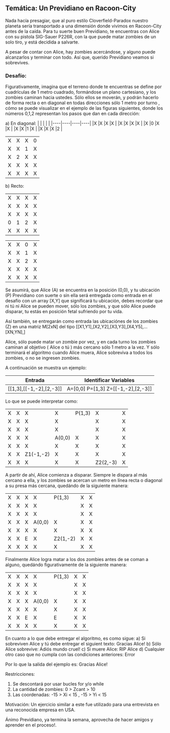 ## Temática: Un Previdiano en Racoon-City

Nada hacía presagiar, que al puro estilo Cloverfield-Paradox nuestro planeta sería transportado a una dimensión donde vivimos en Racoon-City
antes de la caída. Para tu suerte buen Previdiano, te encuentras con Alice con su pistola SIG-Sauer P226R, con la que puede matar zombies
de un solo tiro, y está decidida a salvarte.

A pesar de contar con Alice, hay zombies acercándose, y alguno puede alcanzarlos y terminar con todo. Así que, querido Previdiano
veamos si sobrevives.

### Desafío:

Figurativamente, imagina que el terreno donde te encuentras se define por cuadrículas de 1 metro cuadrado, formándose un plano cartesiano, 
y los zombies caminan hacia ustedes. Sólo ellos se moverán, y podrán hacerlo de forma recta o en diagonal en todas direcciones sólo 1 metro por turno
, cómo se puede visualizar en el ejemplo de las figuras siguientes, donde los números 0,1,2 representan los pasos que dan en cada dirección:

a) En diagonal:
|    |    |    |    |
|----|----|----|----|
|X   |X   |X   |X   |
|X   |X   |X   |X   |
|X   |0   |X   |X   |
|X   |X   |1   |X   |
|X   |X   |X   |2   |

|    |    |    |    |
|----|----|----|----|
|X   |X   |X   |0   |
|X   |X   |1   |X   |
|X   |2   |X   |X   |
|X   |X   |X   |X   |
|X   |X   |X   |X   |

b) Recto:

|    |    |    |    |
|----|----|----|----|
|X   |X   |X   |X   |
|X   |X   |X   |X   |
|X   |X   |X   |X   |
|0   |1   |2   |X   |
|X   |X   |X   |X   |

|    |    |    |    |
|----|----|----|----|
|X   |X   |0   |X   |
|X   |X   |1   |X   |
|X   |X   |2   |X   |
|X   |X   |X   |X   |
|X   |X   |X   |X   |

Se asumirá, que Alice (A) se encuentra en la posición (0,0), y tu ubicación (P) Previdiano con suerte o sin ella será entregada como entrada
en el desafío con un array [X,Y] que significará tu ubicación, debes recordar que ni tú ni Alice se pueden mover, sólo los zombies, y
que sólo Alice puede disparar, tu estás en posición fetal sufriendo por tu vida.

Así también, se entregarán como entrada las ubicaciónes de los zombies (Z) en una matriz M[2xN] del tipo [[X1,Y1],[X2,Y2],[X3,Y3],[X4,Y5],...[XN,YN],] 

Alice, sólo puede matar un zombie por vez, y en cada turno los zombies caminan al objetivo ( Alice o tú ) más cercano sólo 1 metro a la vez.
Y sólo terminará el algoritmo cuando Alice muera, Alice sobreviva a todos los zombies, o no se ingresen zombies.

A continuación se muestra un ejemplo:

| Entrada                 | Identificar Variables               |
|-------------------------|-------------------------------------|
| [[1,3],[[-1,-2],[2,-3]] | A=[0,0] P=[1,3] Z=[[-1,-2],[2,-3]]  |

Lo que se puede interpretar como:

|    |    |    |    |    |    |    |
|----|----|----|----|----|----|----|
|X   |X   |X   |X   |P(1,3)   |X   |X   |
|X   |X   |X   |X   |   |X   |X   |
|X   |X   |X   |X   |   |X   |X   |
|X   |X   |X   |A(0,0)   |X   |X   |X   |
|X   |X   |X   |X   |X   |X   |X   |
|X   |X   |Z1(-1,-2)   |X   |X   |X   |X   |
|X   |X   |X   |X   |X   |Z2(2,-3)   |X   |

A partir de ahí, Alice comienza a disparar. Siempre le dispara al más cercano a ella, y los zombies se acercan un metro
en línea recta o diagonal a su presa más cercana, quedándo de la siguiente manera:

|    |    |    |    |    |    |    |
|----|----|----|----|----|----|----|
|X   |X   |X   |X   |P(1,3)   |X   |X   |
|X   |X   |X   |X   |   |X   |X   |
|X   |X   |X   |X   |   |X   |X   |
|X   |X   |X   |A(0,0)   |X   |X   |X   |
|X   |X   |X   |X   |X   |X   |X   |
|X   |X   |E   |X   |Z2(1,-2)   |X   |X   |
|X   |X   |X   |X   |X   |X   |X   |

Finalmente Alice logra matar a los dos zombies antes de se coman a alguno, quedándo figurativamente de la siguiente manera:

|    |    |    |    |    |    |    |
|----|----|----|----|----|----|----|
|X   |X   |X   |X   |P(1,3)   |X   |X   |
|X   |X   |X   |X   |   |X   |X   |
|X   |X   |X   |X   |   |X   |X   |
|X   |X   |X   |A(0,0)   |X   |X   |X   |
|X   |X   |X   |X   |X   |X   |X   |
|X   |X   |E   |X   |E   |X   |X   |
|X   |X   |X   |X   |X   |X   |X   |

En cuanto a lo que debe entregar el algoritmo, es como sigue:
a) Si sobreviven Alice y tú debe entregar el siguient texto: Gracias Alice!
b) Sólo Alice sobrevive: Adiós mundo cruel!
c) Si muere Alice: RIP Alice
d) Cualquier otro caso que no cumpla con las condiciones anteriores: Error

Por lo que la salida del ejemplo es:
Gracias Alice!

Restricciones:
1) Se descontará por usar bucles for y/o while
2) La cantidad de zombies: 0 > Zcant > 10
3) Las coordenadas: -15 > Xi < 15 , -15 > Yi < 15 

Motivación: Un ejercicio similar a este fue utilizado para una entrevista
en una reconocida empresa en USA.

Ánimo Previdiano, ya termina la semana, 
aprovecha de hacer amigos y aprender en el proceso!.
